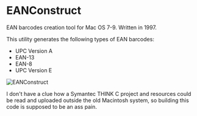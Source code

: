 # EANConstruct

EAN barcodes creation tool for Mac OS 7-9. Written in 1997.

This utility generates the following types of EAN barcodes:

* UPC Version A
* EAN-13
* EAN-8
* UPC Version E

![EANConstruct](https://static.arfeo.net/ean/ean.png)

I don't have a clue how a Symantec THINK C project and resources could be read and uploaded outside the old Macintosh system, so building this code is supposed to be an ass pain.

